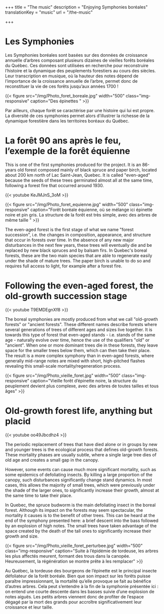 +++
title = "The music"
description =  "Enjoying Symphonies boréales"
translationKey = "music"
url =  "/the-music"

+++

# Les Symphonies

Les Symphonies boréales sont basées sur des données de croissance annuelle d’arbres composant plusieurs dizaines de vieilles forêts boréales du Québec. Ces données sont utilisées en recherche pour reconstruire l’histoire et la dynamique des peuplements forestiers au cours des siècles. Leur transcription en musique, où la hauteur des notes dépend de l’importance de la croissance annuelle de l’arbre, permet donc de reconstituer la vie de ces forêts jusqu’aux années 1700 !

{{< figure src="/img/Photo_foret_boreale.jpg" width="500" class="img-responsive" caption="Des épinettes " >}}

Par ailleurs, chaque forêt se caractérise par une histoire qui lui est propre. La diversité de ces symphonies permet alors d’illustrer la richesse de la dynamique forestière dans les territoires boréaux du Québec.

# La forêt 90 ans après le feu, l’exemple de la forêt équienne

This is one of the first symphonies produced for the project. It is an 86-years old forest composed mainly of black spruce and paper birch, located about 200 km north of Lac Saint-Jean, Quebec. It is called "even-aged" because the seeds of these trees germinated almost all at the same time, following a forest fire that occurred around 1930.

<div class="row">
<div class="col-md-7">
{{< youtube KeJMJnS_3oM >}}
</div>
</div>

{{< figure src="/img/Photo_foret_equienne.jpg" width="500" class="img-responsive" caption="Forêt boréale équienne, où se mélange ici épinette noire et pin gris. La structure de la forêt est très simple, avec des arbres de même taille " >}}


The even-aged forest is the first stage of what we name "forest succession", i.e. the changes in composition, appearance, and structure that occur in forests over time. In the absence of any new major disturbances in the next few years, these trees will eventually die and be replaced by new black spruces and by balsam firs. In Quebec's boreal forests, these are the two main species that are able to regenerate easily under the shade of mature trees. The paper birch is unable to do so and requires full access to light, for example after a forest fire.

# Following the even-aged forest, the old-growth succession stage

<div class="row">
<div class="col-md-7">
{{< youtube T9EMDEgnXf8 >}}
</div>
</div>

The boreal symphonies are mostly produced from what we call "old-growth forests" or "ancient forests". These different names describe forests where several generations of trees of different ages and sizes live together. It is towards this type of forest that even-aged stands - i.e. stands of the same age - naturally evolve over time, hence the use of the qualifiers "old" or "ancient".
When one or more dominant trees die in these forests, they leave space for the smaller trees below them, which can then take their place. The result is a more complex symphony than in even-aged forests, where generally mid-range notes are mixed with short, high-pitched flashes revealing this small-scale mortality/regeneration process.


{{< figure src="/img/Photo_vieille_foret.jpg" width="500"  class="img-responsive" caption="Vieille forêt d’épinette noire, la structure du peuplement devient plus complexe, avec des arbres de toutes tailles et tous âges" >}}


# Old-growth forest life, anything but placid
<div class="row">
<div class="col-md-7">
{{< youtube oo49Jbcdhz4 >}}
</div>
</div>

The periodic replacement of trees that have died alone or in groups by new and younger trees is the ecological process that defines old-growth forests. These mortality phases are usually subtle, where a single large tree dies of old age and creates a small gap in the canopy.

However, some events can cause much more significant mortality, such as some epidemics of defoliating insects. By killing a large proportion of the canopy, such disturbances significantly change stand dynamics. In most cases, this allows the majority of small trees, which were previously under the shade of the larger ones, to significantly increase their growth, almost at the same time to take their place.

In Quebec, the spruce budworm is the main defoliating insect in the boreal forest. Although its impact on the forests may seem spectacular, the mortality it causes is to the benefit of other trees. This can be heard at the end of the symphony presented here: a brief descent into the bass followed by an explosion of high notes. The small trees have taken advantage of the space created by the death of the tall ones to significantly increase their growth and size.

{{< figure src="/img/Photo_vieille_foret_perturbee.jpg" width="500" class="img-responsive" caption="Suite à l’épidémie de tordeuse, les arbres les plus affectés meurent, formant des trous dans la canopée. Heureusement, la régénération se montre prête à les remplacer" >}}


Au Québec, la tordeuse des bourgeons de l’épinette est le principal insecte défoliateur de la forêt boréale. Bien que son impact sur les forêts puisse paraître impressionnant, la mortalité qu’elle provoque se fait au bénéfice d’autres arbres. Cela peut s’entendre à la fin de la symphonie présentée ici : on entend une courte descente dans les basses suivie d’une explosion de notes aiguës. Les petits arbres viennent donc de profiter de l’espace dégagé par la mort des grands pour accroître significativement leur croissance et leur taille.

